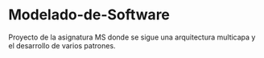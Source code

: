 # Modelado-de-Software
Proyecto de la asignatura MS donde se sigue una arquitectura multicapa y el desarrollo de varios patrones.
